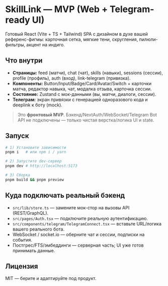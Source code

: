 # SkillLink — MVP (Web + Telegram-ready UI)

Готовый React (Vite + TS + Tailwind) SPA с дизайном в духе вашей референс-фигмы: карточная сетка, мягкие тени, скругления, пилюли-фильтры, акцент на индиго.

## Что внутри
- **Страницы:** feed (матчи), chat (чат), skills (навыки), sessions (сессии), profile (профиль), auth (вход), link-telegram (привязка).
- **Компоненты:** Button/Input/Badge/Card/Avatar/Switch + карточки матча, редактор навыка, чат, модалка отзыва, карточка сессии.
- **Состояние:** Zustand с мок-данными (вы, матчи, диалоги, сессии).
- **Телеграм:** экран привязки с генерацией одноразового кода и deeplink к боту (mock).

> Это **фронтовый MVP**. Бэкенд/NextAuth/WebSocket/Telegram Bot API не подключены — только чистая верстка/логика UI и state.

## Запуск
```bash
# 1) Установите зависимости
pnpm i   # или npm i / yarn

# 2) Запустите dev-сервер
pnpm dev # http://localhost:5173

# 3) Сборка
pnpm build && pnpm preview
```

## Куда подключать реальный бэкенд
- `src/lib/store.ts` — замените мок-стор на вызовы API (REST/GraphQL).
- `src/pages/Auth.tsx` — подключите реальную аутентификацию.
- `src/components/telegram/TelegramConnect.tsx` — вставьте URL/логика вашего реального бота.
- WebSocket / socket.io — оберните чат и сессии, подписки на события.
- Постгрес/FTS/эмбеддинги — серверная часть; UI уже готов принимать данные.

## Лицензия
MIT — берите и адаптируйте под продукт.
